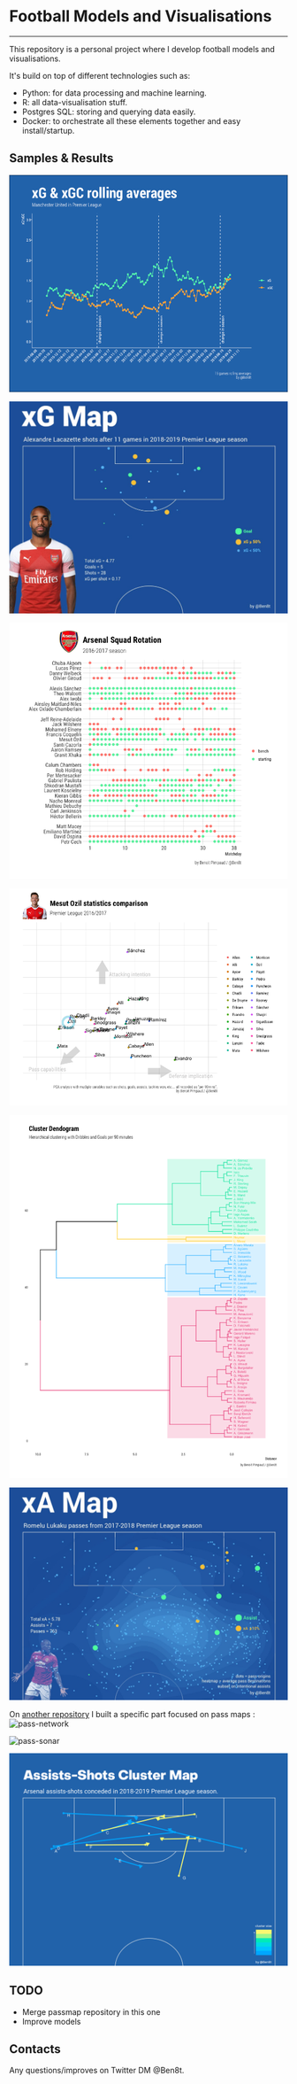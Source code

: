 # Football Models and Visualisations

---

This repository is a personal project where I develop football models and visualisations.

It's build on top of different technologies such as:
* Python: for data processing and machine learning.
* R: all data-visualisation stuff.
* Postgres SQL: storing and querying data easily.
* Docker: to orchestrate all these elements together and easy install/startup.

## Samples & Results

![rollmean](visualisation/rollmean/img/manU_xgvs_xgc.png)

![xg-map](visualisation/Maps/img/xg_map/lacazette_xgmap.jpg)

![image](visualisation/lineup/img/arsenal_lineup.png)

![image](visualisation/PCA/ozil_comparison.png)

![image](visualisation/dendogram/dribble_goals.png)

![xa-map](visualisation/Maps/img/xa_map/lukaku_xa_map_1718.jpg)

On [another repository](https://gitlab.com/ben8t/passnetwork) I built a specific part focused on pass maps :
![pass-network](https://pbs.twimg.com/media/Dw-y1twX0AESyYK.jpg)

![pass-sonar](https://pbs.twimg.com/media/DwBMF3wXQAIsQPB.jpg)

![assist-shot cluster map](visualisation/maps/img/assists_shots_cluster_map/arsenal1819_cluster10_assists_shots_cluster_map.png)
## TODO

* Merge passmap repository in this one
* Improve models


## Contacts
Any questions/improves on Twitter DM @Ben8t.
